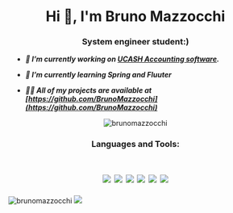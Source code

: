 
<h1 align="center">Hi 👋, I'm Bruno Mazzocchi</h1>
<h3 align="center">System engineer student:)</h3>

<h5 align="left" style="margin:10px;">
  
- 🔭 I’m currently working on [UCASH Accounting software](https://github.com/ISW-IAW/UCASH).
- 🌱 I’m currently learning **Spring and Fluuter**
- 👨‍💻 All of my projects are available at [https://github.com/BrunoMazzocchi](https://github.com/BrunoMazzocchi)



  </h5>


<p  align="center"> <img src="https://github-readme-stats.vercel.app/api?username=brunomazzocchi" alt="brunomazzocchi" href="https://github-readme-stats.vercel.app/api?username=brunomazzocchi" /> 

</p>

<h3 align="center"> Languages and Tools:</h3>

<h1 align="center">
 <img src="https://img.shields.io/badge/Java-ED8B00?style=for-the-badge&logo=java&logoColor=white" /> 
 <img src="https://img.shields.io/badge/Spring-6DB33F?style=for-the-badge&logo=spring&logoColor=white" />
 <img src="https://img.shields.io/badge/Spring_Boot-F2F4F9?style=for-the-badge&logo=spring-boot" />
 <img src="https://img.shields.io/badge/Junit5-25A162?style=for-the-badge&logo=junit5&logoColor=white" />
 <img src="https://img.shields.io/badge/Spring_Security-6DB33F?style=for-the-badge&logo=Spring-Security&logoColor=white" />
 <img src="https://img.shields.io/badge/GitHub-100000?style=for-the-badge&logo=github&logoColor=white" />
 
  </h1>
 
<p align="left"> 
<img src="https://komarev.com/ghpvc/?username=brunomazzocchi&label=Profile%20views&color=0e75b6&style=flat" alt="brunomazzocchi" /> 
<img src="https://www.codewars.com/users/BrunoMazzocchi/badges/micro" />
</p>

